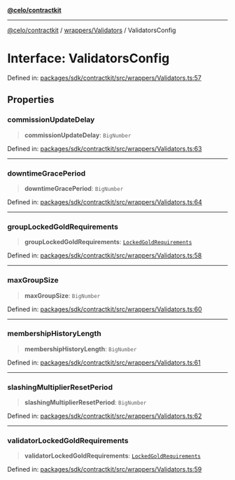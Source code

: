 [**@celo/contractkit**](../../../README.md)

***

[@celo/contractkit](../../../modules.md) / [wrappers/Validators](../README.md) / ValidatorsConfig

# Interface: ValidatorsConfig

Defined in: [packages/sdk/contractkit/src/wrappers/Validators.ts:57](https://github.com/celo-org/developer-tooling/blob/master/packages/sdk/contractkit/src/wrappers/Validators.ts#L57)

## Properties

### commissionUpdateDelay

> **commissionUpdateDelay**: `BigNumber`

Defined in: [packages/sdk/contractkit/src/wrappers/Validators.ts:63](https://github.com/celo-org/developer-tooling/blob/master/packages/sdk/contractkit/src/wrappers/Validators.ts#L63)

***

### downtimeGracePeriod

> **downtimeGracePeriod**: `BigNumber`

Defined in: [packages/sdk/contractkit/src/wrappers/Validators.ts:64](https://github.com/celo-org/developer-tooling/blob/master/packages/sdk/contractkit/src/wrappers/Validators.ts#L64)

***

### groupLockedGoldRequirements

> **groupLockedGoldRequirements**: [`LockedGoldRequirements`](LockedGoldRequirements.md)

Defined in: [packages/sdk/contractkit/src/wrappers/Validators.ts:58](https://github.com/celo-org/developer-tooling/blob/master/packages/sdk/contractkit/src/wrappers/Validators.ts#L58)

***

### maxGroupSize

> **maxGroupSize**: `BigNumber`

Defined in: [packages/sdk/contractkit/src/wrappers/Validators.ts:60](https://github.com/celo-org/developer-tooling/blob/master/packages/sdk/contractkit/src/wrappers/Validators.ts#L60)

***

### membershipHistoryLength

> **membershipHistoryLength**: `BigNumber`

Defined in: [packages/sdk/contractkit/src/wrappers/Validators.ts:61](https://github.com/celo-org/developer-tooling/blob/master/packages/sdk/contractkit/src/wrappers/Validators.ts#L61)

***

### slashingMultiplierResetPeriod

> **slashingMultiplierResetPeriod**: `BigNumber`

Defined in: [packages/sdk/contractkit/src/wrappers/Validators.ts:62](https://github.com/celo-org/developer-tooling/blob/master/packages/sdk/contractkit/src/wrappers/Validators.ts#L62)

***

### validatorLockedGoldRequirements

> **validatorLockedGoldRequirements**: [`LockedGoldRequirements`](LockedGoldRequirements.md)

Defined in: [packages/sdk/contractkit/src/wrappers/Validators.ts:59](https://github.com/celo-org/developer-tooling/blob/master/packages/sdk/contractkit/src/wrappers/Validators.ts#L59)

